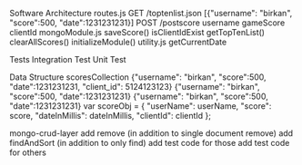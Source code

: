 Software Architecture
	routes.js
		GET
			/toptenlist.json
				[{"username": "birkan", "score":500, "date":1231231231}]
		POST
			/postscore
				username gameScore clientId
	mongoModule.js
		saveScore()
			isClientIdExist
		getTopTenList()
		clearAllScores()
		initializeModule()
	utility.js
		getCurrentDate
		
Tests
	Integration Test
	Unit Test
	
Data Structure
	scoresCollection
		{"username": "birkan", "score":500, "date":1231231231, "client_id": 5124123123}
		{"username": "birkan", "score":500, "date":1231231231}
		{"username": "birkan", "score":500, "date":1231231231}
		var scoreObj = {
          "userName": userName,
          "score": score,
          "dateInMillis": dateInMillis,
          "clientId": clientId
      };
		
mongo-crud-layer
	add remove (in addition to single document remove)
	add findAndSort (in addition to only find)
	add test code for those
	add test code for others